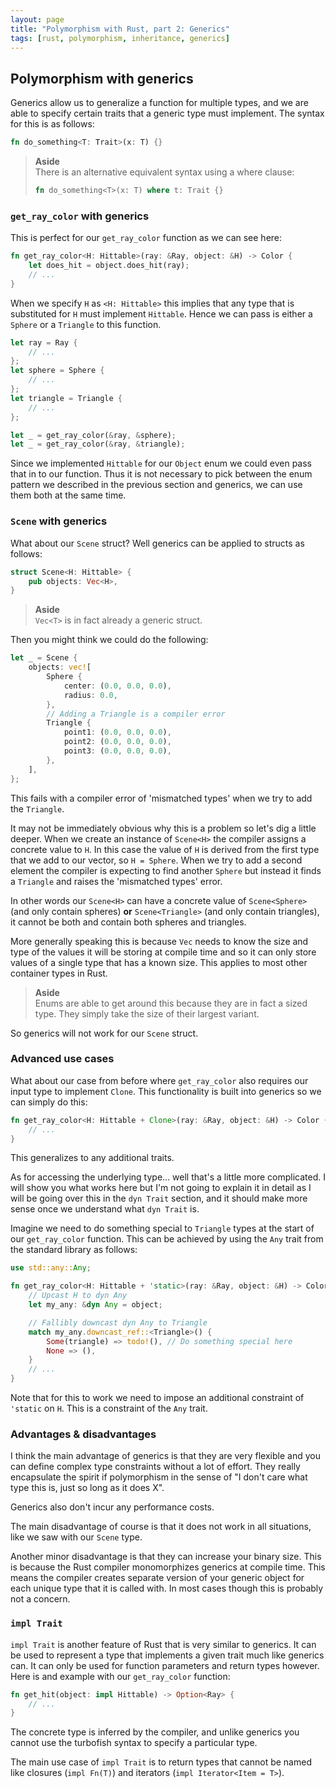 ```yaml
---
layout: page
title: "Polymorphism with Rust, part 2: Generics"
tags: [rust, polymorphism, inheritance, generics]
---
```



## Polymorphism with generics

Generics allow us to generalize a function for multiple types, and we are able
to specify certain traits that a generic type must implement. The syntax for
this is as follows:

```rust
fn do_something<T: Trait>(x: T) {}
```

> **Aside**<br />
> There is an alternative equivalent syntax using a where clause:
>
> ```rust
> fn do_something<T>(x: T) where t: Trait {}
> ```

### `get_ray_color` with generics

This is perfect for our `get_ray_color` function as we can see here:

```rust
fn get_ray_color<H: Hittable>(ray: &Ray, object: &H) -> Color {
    let does_hit = object.does_hit(ray);
    // ...
}
```

When we specify `H` as `<H: Hittable>` this implies that any type that is
substituted for `H` must implement `Hittable`. Hence we can pass is either a
`Sphere` or a `Triangle` to this function.

```rust
let ray = Ray {
    // ...
};
let sphere = Sphere {
    // ...
};
let triangle = Triangle {
    // ...
};

let _ = get_ray_color(&ray, &sphere);
let _ = get_ray_color(&ray, &triangle);
```

Since we implemented `Hittable` for our `Object` enum we could even pass that in
to our function. Thus it is not necessary to pick between the enum pattern we
described in the previous section and generics, we can use them both at the same
time.

### `Scene` with generics

What about our `Scene` struct? Well generics can be applied to structs as
follows:

```rust
struct Scene<H: Hittable> {
    pub objects: Vec<H>,
}
```

> **Aside**<br />
> `Vec<T>` is in fact already a generic struct.

Then you might think we could do the following:

```rust
let _ = Scene {
    objects: vec![
        Sphere {
            center: (0.0, 0.0, 0.0),
            radius: 0.0,
        },
        // Adding a Triangle is a compiler error
        Triangle {
            point1: (0.0, 0.0, 0.0),
            point2: (0.0, 0.0, 0.0),
            point3: (0.0, 0.0, 0.0),
        },
    ],
};
```

This fails with a compiler error of 'mismatched types' when we try to add the
`Triangle`.

It may not be immediately obvious why this is a problem so let's dig a little
deeper. When we create an instance of `Scene<H>` the compiler assigns a concrete
value to `H`. In this case the value of `H` is derived from the first type that
we add to our vector, so `H = Sphere`. When we try to add a second element the
compiler is expecting to find another `Sphere` but instead it finds a `Triangle`
and raises the 'mismatched types' error.

In other words our `Scene<H>` can have a concrete value of `Scene<Sphere>` (and
only contain spheres) **or** `Scene<Triangle>` (and only contain triangles), it
cannot be both and contain both spheres and triangles.

More generally speaking this is because `Vec` needs to know the size and type of
the values it will be storing at compile time and so it can only store values of
a single type that has a known size. This applies to most other container types
in Rust.

> **Aside**<br />
> Enums are able to get around this because they are in fact a sized type. They
> simply take the size of their largest variant.

So generics will not work for our `Scene` struct.

### Advanced use cases

What about our case from before where `get_ray_color` also requires our input
type to implement `Clone`. This functionality is built into generics so we can
simply do this:

```rust
fn get_ray_color<H: Hittable + Clone>(ray: &Ray, object: &H) -> Color {
    // ...
}
```

This generalizes to any additional traits.

As for accessing the underlying type... well that's a little more complicated. I
will show you what works here but I'm not going to explain it in detail as I
will be going over this in the `dyn Trait` section, and it should make more
sense once we understand what `dyn Trait` is.

Imagine we need to do something special to `Triangle` types at the start of our
`get_ray_color` function. This can be achieved by using the `Any` trait from the
standard library as follows:

```rust
use std::any::Any;

fn get_ray_color<H: Hittable + 'static>(ray: &Ray, object: &H) -> Color {
    // Upcast H to dyn Any
    let my_any: &dyn Any = object;

    // Fallibly downcast dyn Any to Triangle
    match my_any.downcast_ref::<Triangle>() {
        Some(triangle) => todo!(), // Do something special here
        None => (),
    }
    // ...
}
```

Note that for this to work we need to impose an additional constraint of
`'static` on `H`. This is a constraint of the `Any` trait.

### Advantages & disadvantages

I think the main advantage of generics is that they are very flexible and you
can define complex type constraints without a lot of effort. They really
encapsulate the spirit if polymorphism in the sense of "I don't care what type
this is, just so long as it does X".

Generics also don't incur any performance costs.

The main disadvantage of course is that it does not work in all situations, like
we saw with our `Scene` type.

Another minor disadvantage is that they can increase your binary size. This is
because the Rust compiler monomorphizes generics at compile time. This means the
compiler creates separate version of your generic object for each unique type
that it is called with. In most cases though this is probably not a concern.

### `impl Trait`

`impl Trait` is another feature of Rust that is very similar to generics. It can
be used to represent a type that implements a given trait much like generics
can. It can only be used for function parameters and return types however. Here
is and example with our `get_ray_color` function:

```rust
fn get_hit(object: impl Hittable) -> Option<Ray> {
    // ...
}
```

The concrete type is inferred by the compiler, and unlike generics you cannot
use the turbofish syntax to specify a particular type.

The main use case of `impl Trait` is to return types that cannot be named like
closures (`impl Fn(T)`) and iterators (`impl Iterator<Item = T>`).
